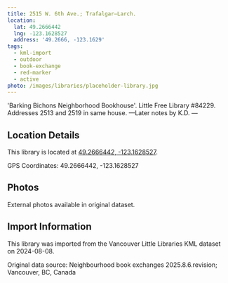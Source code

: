 ```yaml
---
title: 2515 W. 6th Ave.; Trafalgar—Larch.
location:
  lat: 49.2666442
  lng: -123.1628527
  address: '49.2666, -123.1629'
tags:
  - kml-import
  - outdoor
  - book-exchange
  - red-marker
  - active
photo: /images/libraries/placeholder-library.jpg
---
```

'Barking Bichons Neighborhood Bookhouse'. 
Little Free Library #84229.
Addresses 2513 and 2519 in same house.
—Later notes by K.D.
—

## Location Details

This library is located at [49.2666442, -123.1628527](https://www.google.com/maps?q=49.2666442,-123.1628527).

GPS Coordinates: 49.2666442, -123.1628527

## Photos

External photos available in original dataset.

## Import Information

This library was imported from the Vancouver Little Libraries KML dataset on 2024-08-08.

Original data source: Neighbourhood book exchanges 2025.8.6.revision; Vancouver, BC, Canada
